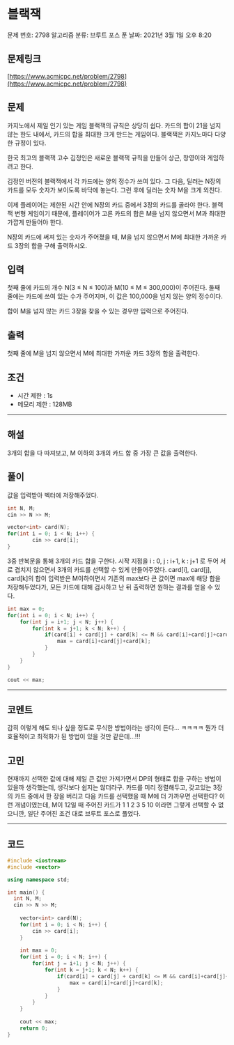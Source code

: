 # 블랙잭

문제 번호: 2798
알고리즘 분류: 브루트 포스
푼 날짜: 2021년 3월 1일 오후 8:20

## 문제링크

[https://www.acmicpc.net/problem/2798](https://www.acmicpc.net/problem/2798)

## 문제

카지노에서 제일 인기 있는 게임 블랙잭의 규칙은 상당히 쉽다. 카드의 합이 21을 넘지 않는 한도 내에서, 카드의 합을 최대한 크게 만드는 게임이다. 블랙잭은 카지노마다 다양한 규정이 있다.

한국 최고의 블랙잭 고수 김정인은 새로운 블랙잭 규칙을 만들어 상근, 창영이와 게임하려고 한다.

김정인 버전의 블랙잭에서 각 카드에는 양의 정수가 쓰여 있다. 그 다음, 딜러는 N장의 카드를 모두 숫자가 보이도록 바닥에 놓는다. 그런 후에 딜러는 숫자 M을 크게 외친다.

이제 플레이어는 제한된 시간 안에 N장의 카드 중에서 3장의 카드를 골라야 한다. 블랙잭 변형 게임이기 때문에, 플레이어가 고른 카드의 합은 M을 넘지 않으면서 M과 최대한 가깝게 만들어야 한다.

N장의 카드에 써져 있는 숫자가 주어졌을 때, M을 넘지 않으면서 M에 최대한 가까운 카드 3장의 합을 구해 출력하시오.

## 입력

첫째 줄에 카드의 개수 N(3 ≤ N ≤ 100)과 M(10 ≤ M ≤ 300,000)이 주어진다. 둘째 줄에는 카드에 쓰여 있는 수가 주어지며, 이 값은 100,000을 넘지 않는 양의 정수이다.

합이 M을 넘지 않는 카드 3장을 찾을 수 있는 경우만 입력으로 주어진다.

## 출력

첫째 줄에 M을 넘지 않으면서 M에 최대한 가까운 카드 3장의 합을 출력한다.

## 조건

- 시간 제한 : 1s
- 메모리 제한 : 128MB

---

## 해설

3개의 합을 다 따져보고, M 이하의 3개의 카드 합 중 가장 큰 값을 출력한다.

## 풀이

값을 입력받아 벡터에 저장해주었다.

```cpp
int N, M;
cin >> N >> M;

vector<int> card(N);
for(int i = 0; i < N; i++) {
		cin >> card[i];
}
```

3중 반복문을 통해 3개의 카드 합을 구한다. 시작 지점을 i : 0, j : i+1, k : j+1 로 두어 서로 겹치지 않으면서 3개의 카드를 선택할 수 있게 만들어주었다. card[i], card[j], card[k]의 합이 입력받은 M이하이면서 기존의 max보다 큰 값이면 max에 해당 합을 저장해두었다가, 모든 카드에 대해 검사하고 난 뒤 출력하면 원하는 결과를 얻을 수 있다.

```cpp
int max = 0;
for(int i = 0; i < N; i++) {
    for(int j = i+1; j < N; j++) {
        for(int k = j+1; k < N; k++) {
            if(card[i] + card[j] + card[k] <= M && card[i]+card[j]+card[k] > max) {
                max = card[i]+card[j]+card[k];
            }
        }
    }
}

cout << max;

```

---

## 코멘트

감히 이렇게 해도 되나 싶을 정도로 무식한 방법이라는 생각이 든다... ㅋㅋㅋㅋ 뭔가 더 효율적이고 최적화가 된 방법이 있을 것만 같은데...!!!

## 고민

현재까지 선택한 값에 대해 제일 큰 값만 가져가면서 DP의 형태로 합을 구하는 방법이 있을까 생각했는데, 생각보다 쉽지는 않더라구. 카드를 미리 정렬해두고, 갖고있는 3장의 카드 중에서 한 장을 버리고 다음 카드를 선택했을 때 M에 더 가까우면 선택한다? 이런 개념이였는데, M이 12일 때 주어진 카드가 1 1 2 3 5 10 이라면  그렇게 선택할 수 없으니깐, 일단 주어진 조건 대로 브루트 포스로 풀었다.

---

## 코드

```cpp
#include <iostream>
#include <vector>

using namespace std;

int main() {
  int N, M;
  cin >> N >> M;
	
	vector<int> card(N);
	for(int i = 0; i < N; i++) {
	    cin >> card[i];
	}
	
	int max = 0;
	for(int i = 0; i < N; i++) {
	    for(int j = i+1; j < N; j++) {
	        for(int k = j+1; k < N; k++) {
	            if(card[i] + card[j] + card[k] <= M && card[i]+card[j]+card[k] > max) {
	                max = card[i]+card[j]+card[k];
	            }
	        }
	    }
	}
	
	cout << max;
	return 0;
}
```